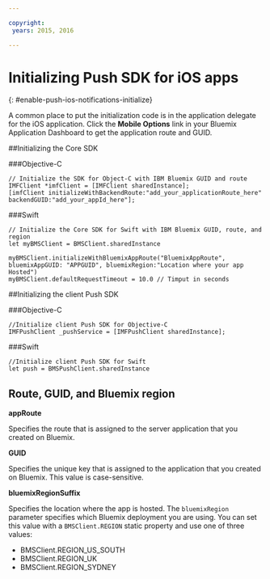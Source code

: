 ```yaml
---

copyright:
 years: 2015, 2016

---
```


# Initializing Push SDK for iOS apps
{: #enable-push-ios-notifications-initialize}

A common place to put the initialization code is in the application delegate for the iOS application.
Click the **Mobile Options** link in your Bluemix Application Dashboard to get the application route and GUID.

##Initializing the Core SDK

###Objective-C

```
// Initialize the SDK for Object-C with IBM Bluemix GUID and route
IMFClient *imfClient = [IMFClient sharedInstance];
[imfClient initializeWithBackendRoute:"add_your_applicationRoute_here" backendGUID:"add_your_appId_here"];
```

###Swift

```
// Initialize the Core SDK for Swift with IBM Bluemix GUID, route, and region
let myBMSClient = BMSClient.sharedInstance

myBMSClient.initializeWithBluemixAppRoute("BluemixAppRoute", bluemixAppGUID: "APPGUID", bluemixRegion:"Location where your app Hosted")
myBMSClient.defaultRequestTimeout = 10.0 // Timput in seconds
```

##Initializing the client Push SDK

###Objective-C

```
//Initialize client Push SDK for Objective-C
IMFPushClient _pushService = [IMFPushClient sharedInstance];
```

###Swift

```
//Initialize client Push SDK for Swift
let push = BMSPushClient.sharedInstance
```

## Route, GUID, and Bluemix region

**appRoute**

Specifies the route that is assigned to the server application that you created on Bluemix.

**GUID**

Specifies the unique key that is assigned to the application that you created on Bluemix. This value is case-sensitive.

**bluemixRegionSuffix**

Specifies the location where the app is hosted. The ```bluemixRegion``` parameter specifies which Bluemix deployment you are using. You can set this value with a ```BMSClient.REGION``` static property and use one of three values:

- BMSClient.REGION_US_SOUTH
- BMSClient.REGION_UK
- BMSClient.REGION_SYDNEY
